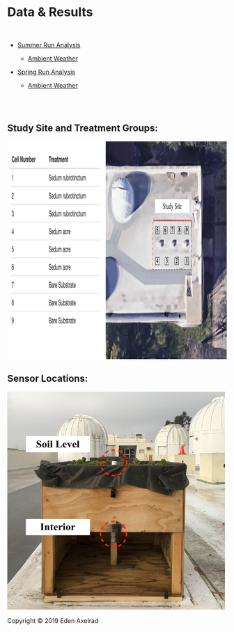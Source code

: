 # Data & Results

<br>

- [Summer Run Analysis](hello-website/Summer_Run.html)
  - [Ambient Weather](hello-website/Ambient_Weather_S.html)
  
- [Spring Run Analysis](hello-website/new_stats.html)
  - [Ambient Weather](hello-website/Ambient_Weather.html)

<br>
<br>

## Study Site and Treatment Groups:

  <img src="hello-website/sidebyside.png" width="1000" height="500">

<br>
 
## Sensor Locations:

  <img src="hello-website/sensor locations.jpeg" width="500" height="500">
 
<br>

<p>Copyright &copy; 2019 Eden Axelrad
